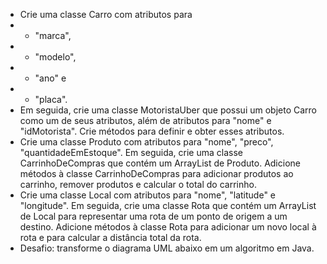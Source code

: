 - Crie uma classe Carro com atributos para 
- - "marca",
- - "modelo",
- - "ano" e 
- - "placa". 
- Em seguida, crie uma classe MotoristaUber que possui um objeto Carro como um de seus atributos, além de atributos para "nome" e "idMotorista". Crie métodos para definir e obter esses atributos.
- Crie uma classe Produto com atributos para "nome", "preco", "quantidadeEmEstoque". Em seguida, crie uma classe CarrinhoDeCompras que contém um ArrayList de Produto. Adicione métodos à classe CarrinhoDeCompras para adicionar produtos ao carrinho, remover produtos e calcular o total do carrinho.
- Crie uma classe Local com atributos para "nome", "latitude" e "longitude". Em seguida, crie uma classe Rota que contém um ArrayList de Local para representar uma rota de um ponto de origem a um destino. Adicione métodos à classe Rota para adicionar um novo local à rota e para calcular a distância total da rota.
- Desafio: transforme o diagrama UML abaixo em um algoritmo em Java.